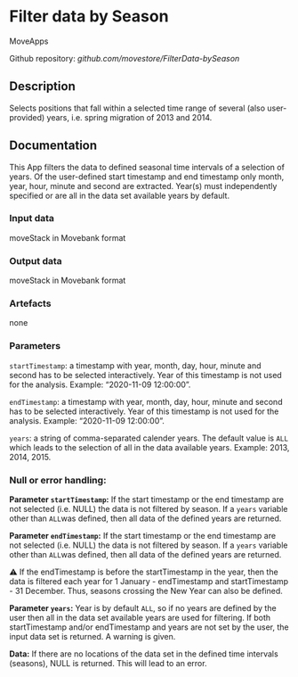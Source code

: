 # Filter data by Season
MoveApps

Github repository: *github.com/movestore/FilterData-bySeason*

## Description
Selects positions that fall within a selected time range of several (also user-provided) years, i.e. spring migration of 2013 and 2014.

## Documentation
This App filters the data to defined seasonal time intervals of a selection of years. Of the user-defined start timestamp and end timestamp only month, year, hour, minute and second are extracted. Year(s) must independently specified or are all in the data set available years by default.

### Input data
moveStack in Movebank format

### Output data
moveStack in Movebank format

### Artefacts
none

### Parameters 
`startTimestamp`: a timestamp with year, month, day, hour, minute and second has to be selected interactively. Year of this timestamp is not used for the analysis. Example: “2020-11-09 12:00:00”.

`endTimestamp`: a timestamp with year, month, day, hour, minute and second has to be selected interactively. Year of this timestamp is not used for the analysis. Example: “2020-11-09 12:00:00”.

`years`: a string of comma-separated calender years. The default value is `ALL` which leads to the selection of all in the data available years. Example: 2013, 2014, 2015.

### Null or error handling:
**Parameter `startTimestamp`:** If the start timestamp or the end timestamp are not selected (i.e. NULL) the data is not filtered by season. If a `years` variable other than `ALL`was defined, then all data of the defined years are returned.

**Parameter `endTimestamp`:** If the start timestamp or the end timestamp are not selected (i.e. NULL) the data is not filtered by season. If a `years` variable other than `ALL`was defined, then all data of the defined years are returned.

:warning: If the endTimestamp is before the startTimestamp in the year, then the data is filtered each year for 1 January - endTimestamp and startTimestamp - 31 December. Thus, seasons crossing the New Year can also be defined.

**Parameter `years`:** Year is by default `ALL`, so if no years are defined by the user then all in the data set available years are used for filtering. If both startTimestamp and/or endTimestamp and years are not set by the user, the input data set is returned. A warning is given.

**Data:** If there are no locations of the data set in the defined time intervals (seasons), NULL is returned. This will lead to an error.

